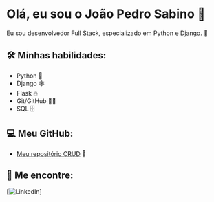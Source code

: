 # Olá, eu sou o João Pedro Sabino 👋

Eu sou desenvolvedor Full Stack, especializado em Python e Django. 🚀

## 🛠️ Minhas habilidades:
- Python 🐍
- Django 🕸️
- Flask 🔥
- Git/GitHub 🧑‍💻
- SQL 🗄️

## 💻 Meu GitHub:
- [Meu repositório CRUD](https://github.com/joaow0/CRUD_v1) 📂
  
## 📱 Me encontre:
[![LinkedIn](https://bit.ly/joaopedrosabino)]
